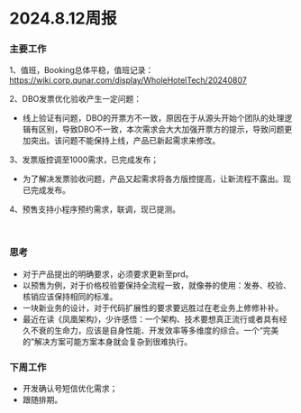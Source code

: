 # 2024.8.12周报

### 主要工作

1、值班，Booking总体平稳，值班记录：  
https://wiki.corp.qunar.com/display/WholeHotelTech/20240807

2、DBO发票优化验收产生一定问题：

* 线上验证有问题，DBO的开票方不一致，原因在于从源头开始个团队的处理逻辑有区别，导致DBO不一致，本次需求会大大加强开票方的提示，导致问题更加突出。该问题不能保持上线，产品已新起需求来修改。

3、发票版控调至1000需求，已完成发布；

* 为了解决发票验收问题，产品又起需求将各方版控提高，让新流程不露出。现已完成发布。

4、预售支持小程序预约需求，联调，现已提测。

‍

### 思考

* 对于产品提出的明确要求，必须要求更新至prd。
* 以预售为例，对于价格校验要保持全流程一致，就像券的使用：发券、校验、核销应该保持相同的标准。
* 一块新业务的设计，对于代码扩展性的要求要远胜过在老业务上修修补补。
* 最近在读《凤凰架构》，少许感悟：一个架构、技术要想真正流行或者具有经久不衰的生命力，应该是自身性能、开发效率等多维度的综合。一个“完美的”解决方案可能方案本身就会复杂到很难执行。

### 下周工作

* 开发确认号短信优化需求；
* 跟随排期。
